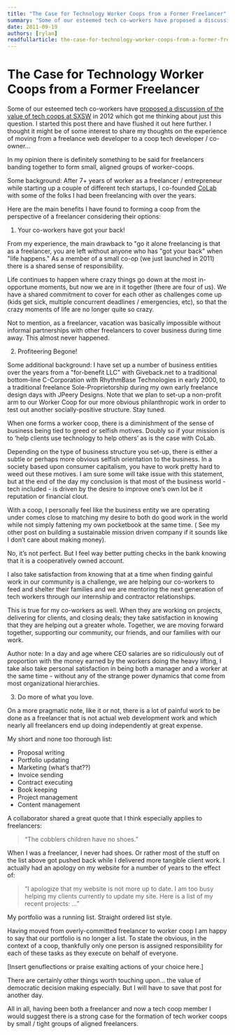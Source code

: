 ```yaml
---
title: "The Case for Technology Worker Coops from a Former Freelancer"
summary: "Some of our esteemed tech co-workers have proposed a discussion of the value of tech coops at SXSW in 2012 which got me thinking about just this question."
date: 2011-09-19
authors: [rylan]
readfullarticle: the-case-for-technology-worker-coops-from-a-former-freelancer
---
```


# The Case for Technology Worker Coops from a Former Freelancer

Some of our esteemed tech co-workers have [proposed a discussion of the value of tech coops at SXSW](http://panelpicker.sxsw.com/ideas/view/9313) in 2012 which got me thinking about just this question.  I started this post there and have flushed it out here further.  I thought it might be of some interest to share my thoughts on the experience of moving from a freelance web developer to a coop tech developer / co-owner…

In my opinion there is definitely something to be said for freelancers banding together to form small, aligned groups of worker-coops.

Some background:  After 7+ years of worker as a freelancer /  entrepreneur while starting up a couple of different tech startups, I co-founded [CoLab](http://colab.coop) with some of the folks I had been freelancing with over the years.

Here are the main benefits I have found to forming a coop from the perspective of a freelancer considering their options:

1. Your co-workers have got your back!

  From my experience, the main drawback to "go it alone freelancing is that as a freelancer, you are left without anyone who has "got your back" when "life happens." As a member of a small co-op (we just launched in 2011) there is a shared sense of responsibility.

  Life continues to happen where crazy things go down at the most in-opportune moments, but now we are in it together (there are four of us). We have a shared commitment to cover for each other as challenges come up (kids get sick, multiple concurrent deadlines / emergencies, etc), so that the crazy moments of life are no longer quite so crazy.

  Not to mention, as a freelancer, vacation was basically impossible without informal partnerships with other freelancers to cover business during time away.  This almost never happened.

2. Profiteering Begone!

  Some additional background: I have set up a number of business entities over the years from a "for-benefit LLC" with Giveback.net to a traditional bottom-line C-Corporation with RhythmBase Technologies in early 2000, to a traditional freelance Sole-Proprietorship during my own early freelance design days with JPeery Designs. Note that we plan to set-up a non-profit arm to our Worker Coop for our more obvious philanthropic work in order to test out another socially-positive structure. Stay tuned.

  When one forms a worker coop, there is a diminishment of the sense of business being tied to greed or selfish motives.  Doubly so if your mission is to ‘help clients use technology to help others’ as is the case with CoLab.

  Depending on the type of business structure you set-up, there is either a subtle or perhaps more obvious selfish orientation to the business.  In a society based upon consumer capitalism, you have to work pretty hard to weed out these motives.  I am sure some will take issue with this statement, but at the end of the day my conclusion is that most of the business world - tech included - is driven by the desire to improve one’s own lot be it reputation or financial clout.

  With a coop, I personally feel like the business entity we are operating under comes close to matching my desire to both do good work in the world while not simply fattening my own pocketbook at the same time.  ( See my other post on building a sustainable mission driven company if it sounds like I don’t care about making money).

  No, it’s not perfect.  But I feel way better putting checks in the bank knowing that it is a cooperatively owned account.

  I also take satisfaction from knowing that at a time when finding gainful work in our community is a challenge, we are helping our co-workers to feed and shelter their families and we are mentoring the next generation of tech workers through our internship and contractor relationships.

  This is true for my co-workers as well.  When they are working on projects, delivering for clients, and closing deals; they take satisfaction in knowing that they are helping out a greater whole.  Together, we are moving forward together, supporting our community, our friends, and our families with our work.

  Author note: In a day and age where CEO salaries are so ridiculously out of proportion with the money earned by the workers doing the heavy lifting, I take also take personal satisfaction in being both a manager and a worker at the same time - without any of the strange power dynamics that come from most organizational hierarchies.

3. Do more of what you love.

  On a more pragmatic note, like it or not, there is a lot of painful work to be done as a freelancer that is not actual web development work and which nearly all freelancers end up doing independently at great expense.

  My short and none too thorough list:
  - Proposal writing
  - Portfolio updating
  - Marketing (what’s that??)
  - Invoice sending
  - Contract executing
  - Book keeping
  - Project management
  - Content management

A collaborator shared a great quote that I think especially applies to freelancers:

> “The cobblers children have no shoes.”

When I was a freelancer, I never had shoes.  Or rather most of the stuff on the list above got pushed back while I delivered more tangible client work.  I actually had an apology on my website for a number of years to the effect of:

> “I apologize that my website is not more up to date.  I am too busy helping my clients currently to update my site.  Here is a list of my recent projects: ...”

My portfolio was a running list.  Straight ordered list style.

Having moved from overly-committed freelancer to worker coop I am happy to say that our portfolio is no longer a list.  To state the obvious, in the context of a coop, thankfully only one person is assigned responsibility for each of these tasks as they execute on behalf of everyone.

[Insert genuflections or praise exalting actions of your choice here.]

There are certainly other things worth touching upon… the value of democratic decision making especially.  But I will have to save that post for another day.

All in all, having been both a freelancer and now a tech coop member I would suggest there is a strong case for the formation of tech worker coops by small / tight groups of aligned freelancers.
